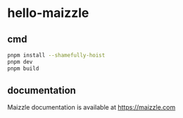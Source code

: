 # hello-maizzle

## cmd
```bash
pnpm install --shamefully-hoist
pnpm dev
pnpm build
```

## documentation
Maizzle documentation is available at https://maizzle.com
